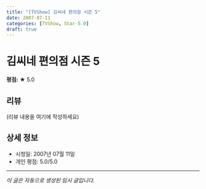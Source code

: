 ```yaml
---
title: "[TVShow] 김씨네 편의점 시즌 5"
date: 2007-07-11
categories: [TVShow, Star-5.0]
draft: true
---
```


# 김씨네 편의점 시즌 5

**평점:** ★ 5.0

## 리뷰

(리뷰 내용을 여기에 작성하세요)

## 상세 정보

- 시청일: 2007년 07월 11일
- 개인 평점: 5.0/5.0

---

*이 글은 자동으로 생성된 임시 글입니다.*
